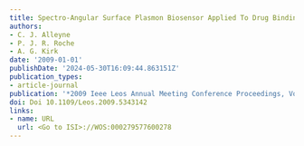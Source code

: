 ```yaml
---
title: Spectro-Angular Surface Plasmon Biosensor Applied To Drug Binding Assays
authors:
- C. J. Alleyne
- P. J. R. Roche
- A. G. Kirk
date: '2009-01-01'
publishDate: '2024-05-30T16:09:44.863151Z'
publication_types:
- article-journal
publication: '*2009 Ieee Leos Annual Meeting Conference Proceedings, Vols 1and 2*'
doi: Doi 10.1109/Leos.2009.5343142
links:
- name: URL
  url: <Go to ISI>://WOS:000279577600278
---
```

